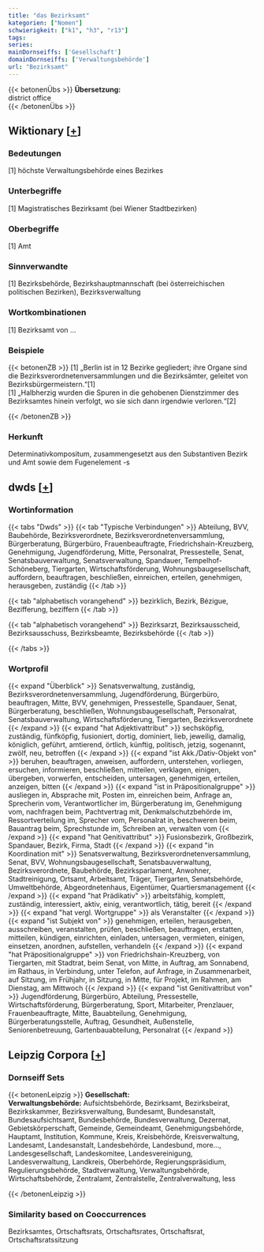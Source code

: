 ```yaml
---
title: "das Bezirksamt"
kategorien: ["Nomen"]
schwierigkeit: ["k1", "h3", "r13"]
tags:
series:
mainDornseiffs: ['Gesellschaft']
domainDornseiffs: ['Verwaltungsbehörde']
url: "Bezirksamt"
---
```


{{< betonenÜbs >}}
**Übersetzung:**  
district office  
{{< /betonenÜbs >}}

## Wiktionary [[+](https://de.wiktionary.org/wiki/Bezirksamt)]

### Bedeutungen
[1] höchste Verwaltungsbehörde eines Bezirkes  

### Unterbegriffe
[1] Magistratisches Bezirksamt (bei Wiener Stadtbezirken)  

### Oberbegriffe
[1] Amt  

### Sinnverwandte
[1] Bezirksbehörde, Bezirkshauptmannschaft (bei österreichischen politischen Bezirken), Bezirksverwaltung  

### Wortkombinationen
[1] Bezirksamt von …  

### Beispiele
{{< betonenZB >}}
[1] „Berlin ist in 12 Bezirke gegliedert; ihre Organe sind die Bezirksverordnetenversammlungen und die Bezirksämter, geleitet von Bezirksbürgermeistern.“[1]  
[1] „Halbherzig wurden die Spuren in die gehobenen Dienstzimmer des Bezirksamtes hinein verfolgt, wo sie sich dann irgendwie verloren.“[2]  

{{< /betonenZB >}}
### Herkunft
Determinativkompositum, zusammengesetzt aus den Substantiven Bezirk und Amt sowie dem Fugenelement -s  



## dwds [[+](https://www.dwds.de/wb/Bezirksamt)]

### Wortinformation
{{< tabs "Dwds" >}}
{{< tab "Typische Verbindungen" >}}
Abteilung, BVV, Baubehörde, Bezirksverordnete, Bezirksverordnetenversammlung, Bürgerberatung, Bürgerbüro, Frauenbeauftragte, Friedrichshain-Kreuzberg, Genehmigung, Jugendförderung, Mitte, Personalrat, Pressestelle, Senat, Senatsbauverwaltung, Senatsverwaltung, Spandauer, Tempelhof-Schöneberg, Tiergarten, Wirtschaftsförderung, Wohnungsbaugesellschaft, auffordern, beauftragen, beschließen, einreichen, erteilen, genehmigen, herausgeben, zuständig
{{< /tab >}}

{{< tab "alphabetisch vorangehend" >}}
bezirklich, Bezirk, Bézigue, Bezifferung, beziffern
{{< /tab >}}

{{< tab "alphabetisch vorangehend" >}}
Bezirksarzt, Bezirksausscheid, Bezirksausschuss, Bezirksbeamte, Bezirksbehörde
{{< /tab >}}

{{< /tabs >}}

### Wortprofil
{{< expand "Überblick" >}} Senatsverwaltung, zuständig, Bezirksverordnetenversammlung, Jugendförderung, Bürgerbüro, beauftragen, Mitte, BVV, genehmigen, Pressestelle, Spandauer, Senat, Bürgerberatung, beschließen, Wohnungsbaugesellschaft, Personalrat, Senatsbauverwaltung, Wirtschaftsförderung, Tiergarten, Bezirksverordnete {{< /expand >}}
{{< expand "hat Adjektivattribut" >}} sechsköpfig, zuständig, fünfköpfig, fusioniert, dortig, dominiert, lieb, jeweilig, damalig, königlich, geführt, amtierend, örtlich, künftig, politisch, jetzig, sogenannt, zwölf, neu, betroffen {{< /expand >}}
{{< expand "ist Akk./Dativ-Objekt von" >}} beruhen, beauftragen, anweisen, auffordern, unterstehen, vorliegen, ersuchen, informieren, beschließen, mitteilen, verklagen, einigen, übergeben, vorwerfen, entscheiden, untersagen, genehmigen, erteilen, anzeigen, bitten {{< /expand >}}
{{< expand "ist in Präpositionalgruppe" >}} ausliegen in, Absprache mit, Posten im, einreichen beim, Anfrage an, Sprecherin vom, Verantwortlicher im, Bürgerberatung im, Genehmigung vom, nachfragen beim, Pachtvertrag mit, Denkmalschutzbehörde im, Ressortverteilung im, Sprecher vom, Personalrat in, beschweren beim, Bauantrag beim, Sprechstunde im, Schreiben an, verwalten vom {{< /expand >}}
{{< expand "hat Genitivattribut" >}} Fusionsbezirk, Großbezirk, Spandauer, Bezirk, Firma, Stadt {{< /expand >}}
{{< expand "in Koordination mit" >}} Senatsverwaltung, Bezirksverordnetenversammlung, Senat, BVV, Wohnungsbaugesellschaft, Senatsbauverwaltung, Bezirksverordnete, Baubehörde, Bezirksparlament, Anwohner, Stadtreinigung, Ortsamt, Arbeitsamt, Träger, Tiergarten, Senatsbehörde, Umweltbehörde, Abgeordnetenhaus, Eigentümer, Quartiersmanagement {{< /expand >}}
{{< expand "hat Prädikativ" >}} arbeitsfähig, komplett, zuständig, interessiert, aktiv, einig, verantwortlich, tätig, bereit {{< /expand >}}
{{< expand "hat vergl. Wortgruppe" >}} als Veranstalter {{< /expand >}}
{{< expand "ist Subjekt von" >}} genehmigen, erteilen, herausgeben, ausschreiben, veranstalten, prüfen, beschließen, beauftragen, erstatten, mitteilen, kündigen, einrichten, einladen, untersagen, vermieten, einigen, einsetzen, anordnen, aufstellen, verhandeln {{< /expand >}}
{{< expand "hat Präpositionalgruppe" >}} von Friedrichshain-Kreuzberg, von Tiergarten, mit Stadtrat, beim Senat, von Mitte, in Auftrag, am Sonnabend, im Rathaus, in Verbindung, unter Telefon, auf Anfrage, in Zusammenarbeit, auf Sitzung, im Frühjahr, in Sitzung, in Mitte, für Projekt, im Rahmen, am Dienstag, am Mittwoch {{< /expand >}}
{{< expand "ist Genitivattribut von" >}} Jugendförderung, Bürgerbüro, Abteilung, Pressestelle, Wirtschaftsförderung, Bürgerberatung, Sport, Mitarbeiter, Prenzlauer, Frauenbeauftragte, Mitte, Bauabteilung, Genehmigung, Bürgerberatungsstelle, Auftrag, Gesundheit, Außenstelle, Seniorenbetreuung, Gartenbauabteilung, Personalrat {{< /expand >}}

## Leipzig Corpora [[+](https://corpora.uni-leipzig.de/en/res?word=Bezirksamt&corpusId=deu_newscrawl-public_2018)]

### Dornseiff Sets
{{< betonenLeipzig >}}
**Gesellschaft:**  
**Verwaltungsbehörde:** Aufsichtsbehörde, Bezirksamt, Bezirksbeirat, Bezirkskammer, Bezirksverwaltung, Bundesamt, Bundesanstalt, Bundesaufsichtsamt, Bundesbehörde, Bundesverwaltung, Dezernat, Gebietskörperschaft, Gemeinde, Gemeindeamt, Genehmigungsbehörde, Hauptamt, Institution, Kommune, Kreis, Kreisbehörde, Kreisverwaltung, Landesamt, Landesanstalt, Landesbehörde, Landesbund, more..., Landesgesellschaft, Landeskomitee, Landesvereinigung, Landesverwaltung, Landkreis, Oberbehörde, Regierungspräsidium, Regulierungsbehörde, Stadtverwaltung, Verwaltungsbehörde, Wirtschaftsbehörde, Zentralamt, Zentralstelle, Zentralverwaltung, less  

{{< /betonenLeipzig >}}

### Similarity based on Cooccurrences
Bezirksamtes, Ortschaftsrats, Ortschaftsrates, Ortschaftsrat, Ortschaftsratssitzung

